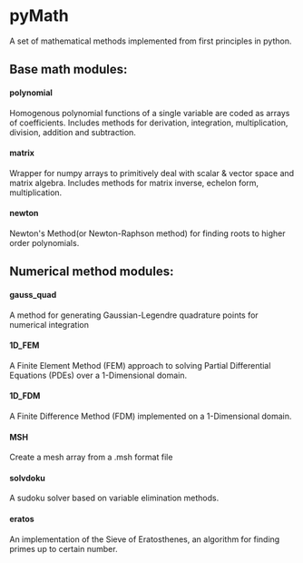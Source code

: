 # pyMath
A set of mathematical methods implemented from first principles in python.

## Base math modules:
[//]: =========================

#### polynomial
Homogenous polynomial functions of a single variable are coded as arrays of coefficients. 
Includes methods for derivation, integration, multiplication, division, addition and subtraction.

#### matrix
Wrapper for numpy arrays to primitively deal with scalar & vector space and matrix algebra.
Includes methods for matrix inverse, echelon form, multiplication.

#### newton
Newton's Method(or Newton-Raphson method) for finding roots to higher order polynomials.


## Numerical method modules:
[//]: ==========================

#### gauss_quad 
A method for generating Gaussian-Legendre quadrature points for numerical integration

#### 1D_FEM 
A Finite Element Method (FEM) approach to solving Partial Differential Equations (PDEs) over a 1-Dimensional domain.

#### 1D_FDM
A Finite Difference Method (FDM) implemented on a 1-Dimensional domain.

#### MSH 
Create a mesh array from a .msh format file

#### solvdoku 
A sudoku solver based on variable elimination methods.

#### eratos 
An implementation of the Sieve of Eratosthenes, an algorithm for finding primes up to certain number.
